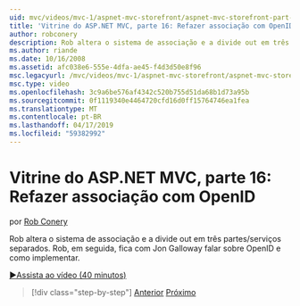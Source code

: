 ```yaml
---
uid: mvc/videos/mvc-1/aspnet-mvc-storefront/aspnet-mvc-storefront-part-16-membership-redo-with-openid
title: 'Vitrine do ASP.NET MVC, parte 16: Refazer associação com OpenID | Microsoft Docs'
author: robconery
description: Rob altera o sistema de associação e a divide out em três partes/serviços separados. Rob, em seguida, fica com Jon Galloway falar sobre OpenID e como enhas simples...
ms.author: riande
ms.date: 10/16/2008
ms.assetid: afc038e6-555e-4dfa-ae45-f4d3d50e8f96
msc.legacyurl: /mvc/videos/mvc-1/aspnet-mvc-storefront/aspnet-mvc-storefront-part-16-membership-redo-with-openid
msc.type: video
ms.openlocfilehash: 3c9a6be576af4342c520b755d51da68b1d73a95b
ms.sourcegitcommit: 0f1119340e4464720cfd16d0ff15764746ea1fea
ms.translationtype: MT
ms.contentlocale: pt-BR
ms.lasthandoff: 04/17/2019
ms.locfileid: "59382992"
---
```

# <a name="aspnet-mvc-storefront-part-16-membership-redo-with-openid"></a>Vitrine do ASP.NET MVC, parte 16: Refazer associação com OpenID

por [Rob Conery](https://github.com/robconery)

Rob altera o sistema de associação e a divide out em três partes/serviços separados. Rob, em seguida, fica com Jon Galloway falar sobre OpenID e como implementar.

[&#9654;Assista ao vídeo (40 minutos)](https://channel9.msdn.com/Blogs/ASP-NET-Site-Videos/aspnet-mvc-storefront-part-16-membership-redo-with-openid)

> [!div class="step-by-step"]
> [Anterior](aspnet-mvc-storefront-part-15-public-code-review.md)
> [Próximo](aspnet-mvc-storefront-part-17-checkout-with-jeff-atwood.md)
